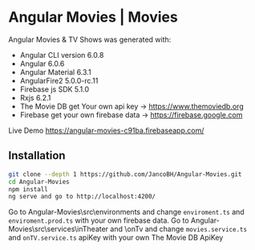 # Angular Movies | Movies

Angular Movies & TV Shows was generated with:
- Angular CLI version 6.0.8
- Angular 6.0.6
- Angular Material 6.3.1
- AngularFire2 5.0.0-rc.11
- Firebase js SDK 5.1.0
- Rxjs 6.2.1
- The Movie DB get Your own api key -> https://www.themoviedb.org
- Firebase get your own firebase data -> https://firebase.google.com

Live Demo https://angular-movies-c91ba.firebaseapp.com/

## Installation

```bash
git clone --depth 1 https://github.com/JancoBH/Angular-Movies.git
cd Angular-Movies
npm install
ng serve and go to http://localhost:4200/
```
Go to Angular-Movies\src\environments and change ```enviroment.ts``` and ```enviroment.prod.ts``` with your own firebase data.
Go to Angular-Movies\src\services\inTheater and \onTv and change ```movies.service.ts``` and ```onTV.service.ts``` apiKey with your own The Movie DB ApiKey
